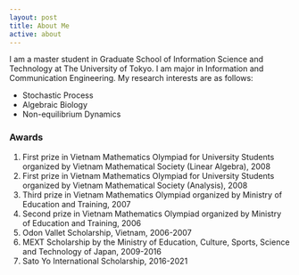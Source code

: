 ```yaml
---
layout: post
title: About Me
active: about
---
```


I am a master student in Graduate School of Information Science and Technology at The University of Tokyo. I am major in Information and Communication Engineering. My research interests are as follows:

* Stochastic Process
* Algebraic Biology
* Non-equilibrium Dynamics

### Awards
1. First prize in Vietnam Mathematics Olympiad for University Students organized by Vietnam Mathematical Society (Linear Algebra), 2008
2. First prize in Vietnam Mathematics Olympiad for University Students organized by Vietnam Mathematical Society (Analysis), 2008
3. Third prize in Vietnam Mathematics Olympiad organized by Ministry of Education and Training, 2007
4. Second prize in Vietnam Mathematics Olympiad organized by Ministry of Education and Training, 2006
5. Odon Vallet Scholarship, Vietnam, 2006-2007
6. MEXT Scholarship by the Ministry of Education, Culture, Sports, Science and Technology of Japan, 2009-2016
7. Sato Yo International Scholarship, 2016-2021
